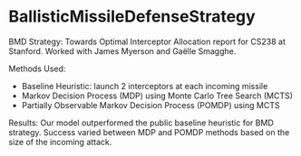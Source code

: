 # BallisticMissileDefenseStrategy
BMD Strategy: Towards Optimal Interceptor Allocation report for CS238 at Stanford. Worked with James Myerson and Gaëlle Smagghe.

Methods Used:
- Baseline Heuristic: launch 2 interceptors at each incoming missile
- Markov Decision Process (MDP) using Monte Carlo Tree Search (MCTS)
- Partially Observable Markov Decision Process (POMDP) using MCTS

Results:
Our model outperformed the public baseline heuristic for BMD strategy. Success varied between MDP and POMDP methods based on the size of the incoming attack.
